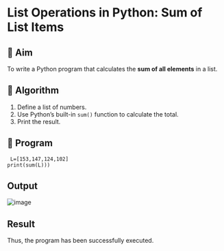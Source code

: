 # List Operations in Python: Sum of List Items

## 🎯 Aim
To write a Python program that calculates the **sum of all elements** in a list.

## 🧠 Algorithm
1. Define a list of numbers.
2. Use Python’s built-in `sum()` function to calculate the total.
3. Print the result.

## 🧾 Program
```
 L=[153,147,124,102] 
print(sum(L)))
```
## Output
![image](https://github.com/user-attachments/assets/44bbaec2-b881-464d-8edc-fe8309deee7c)

## Result
Thus, the program has been successfully executed. 
